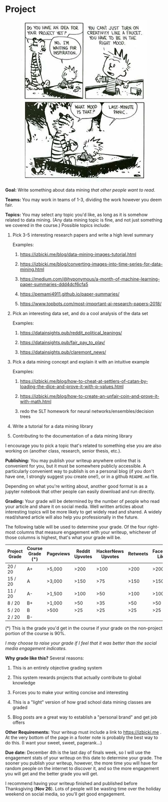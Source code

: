 # Project

<center>
<img src='calvin.jpg' />
</center>

**Goal:**
Write something about data mining *that other people want to read*.

**Teams:**
You may work in teams of 1-3,
dividing the work however you deem fair.

**Topics:**
You may select any topic you'd like, as long as it is somehow related to data mining.
(Any data mining topic is fine, and not just something we covered in the course.)
Possible topics include:

1. Pick 3-5 interesting research papers and write a high level summary

   Examples:

    1. https://izbicki.me/blog/data-mining-images-tutorial.html

    1. https://izbicki.me/blog/converting-images-into-time-series-for-data-mining.html

    1. https://medium.com/@hyponymous/a-month-of-machine-learning-paper-summaries-ddd4dcf6cfa5

    1. https://pemami4911.github.io/paper-summaries/

    1. https://www.topbots.com/most-important-ai-research-papers-2018/

1. Pick an interesting data set, and do a cool analysis of the data set

    Examples:

    1. https://datainsights.pub/reddit_political_leanings/

    1. https://datainsights.pub/fair_pay_to_play/

    1. https://datainsights.pub/claremont_news/

1. Pick a data mining concept and explain it with an intuitive example

    Examples:

    1. https://izbicki.me/blog/how-to-cheat-at-settlers-of-catan-by-loading-the-dice-and-prove-it-with-p-values.html

    1. https://izbicki.me/blog/how-to-create-an-unfair-coin-and-prove-it-with-math.html

    1. redo the SLT homework for neural networks/ensembles/decision trees

1. Write a tutorial for a data mining library

1. Contributing to the documentation of a data mining library

I encourage you to pick a topic that's related to something else you are also working on
(another class, research, senior thesis, etc.).

**Publishing:**
You may publish your writeup anywhere online that is convenient for you,
but it must be somewhere publicly accessible.
A particularly convenient way to publish is on a personal blog
(if you don't have one, I strongly suggest you create one!),
or in a github `README.md` file.

Depending on what you're writing about,
another good format is as a jupyter notebook that other people can easily download and run directly.

**Grading:**
Your grade will be determined by the number of people who read your article and share it on social media.
Well written articles about interesting topics will be more likely to get widely read and shared.
A widely read/shared article will also help you professionally in the future.

The following table will be used to determine your grade.
Of the four right-most columns that measure engagement with your writeup,
whichever of those columns is highest,
that's what your grade will be.

| Project Grade | Course Grade (*) | Pageviews | Reddit Upvotes | HackerNews Upvotes | Retweets | Facebook Likes |
| ------------- | ---------------- | --------- | -------------- | ------------------ | -------- | -------------- |
| 20 / 20       | A+               | >5,000    | >200           | >100               | >200     | >200           |
| 15 / 20       | A                | >3,000    | >150           | >75                | >150     | >150           |
| 11 / 20       | A-               | >1,500    | >100           | >50                | >100     | >100           |
| 8  / 20       | B+               | >1,000    | >50            | >35                | >50      | >50            |
| 5  / 20       | B                | >500      | >25            | >25                | >25      | >25            |
| 2  / 20       | B-               |           |                |                    |          |                |

(*) This is the grade you'd get in the course if your grade on the non-project portion of the course is 90%.

*I may choose to raise your grade if I feel that it was better than the social media engagement indicates.*

**Why grade like this?**
Several reasons:

1. This is an entirely objective grading system

1. This system rewards projects that actually contribute to global knowledge

1. Forces you to make your writing concise and interesting

1. This is a "light" version of how grad school data mining classes are graded

1. Blog posts are a great way to establish a "personal brand" and get job offers

**Other Requirements:**
Your writeup must include a link to https://izbicki.me .
At the very bottom of the page in a footer note is probably the best way to do this.
(I want your sweet, sweet, pagerank...)

**Due date:**
December 4th is the last day of finals week,
so I will use the engagement stats of your writeup on this date to determine your grade.
The sooner you publish your writeup, however, the more time you will have for random people on the internet to discover it, and so the more engagement you will get and the better grade you will get.

I recommend having your writeup finished and published before Thanksgiving (**Nov 26**).
Lots of people will be wasting time over the holiday weekend on social media,
so you'll get good engagement.
